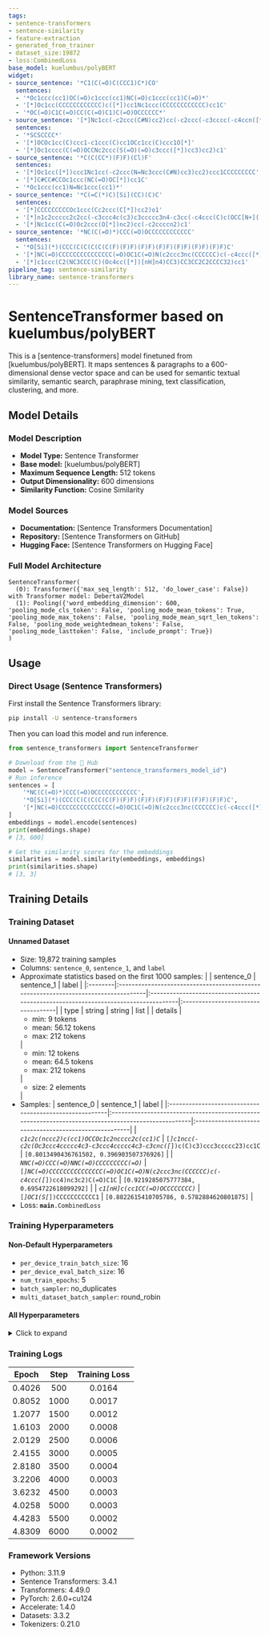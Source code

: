 ```yaml
---
tags:
- sentence-transformers
- sentence-similarity
- feature-extraction
- generated_from_trainer
- dataset_size:19872
- loss:CombinedLoss
base_model: kuelumbus/polyBERT
widget:
- source_sentence: '*C1(C(=O)C(CCC1)C*)CO'
  sentences:
  - '*Oc1ccc(cc1)OC(=O)c1ccc(cc1)NC(=O)c1ccc(cc1)C(=O)*'
  - '[*]Oc1cc(CCCCCCCCCCCC)c([*])cc1Nc1ccc(CCCCCCCCCCCC)cc1C'
  - '*OC(=O)C1C(=O)CC(C(=O)C1)C(=O)OCCCCCC*'
- source_sentence: '[*]Nc1cc(-c2ccc(C#N)cc2)cc(-c2ccc(-c3cccc(-c4ccn([*])n4)c3)cc2)c1'
  sentences:
  - '*SCSCCCC*'
  - '[*]OCOc1cc(C)ccc1-c1ccc(C)cc1OCc1cc(C)ccc1O[*]'
  - '[*]Oc1cccc(C(=O)OCCNc2ccc(S(=O)(=O)c3ccc([*])cc3)cc2)c1'
- source_sentence: '*C(C(CC*)(F)F)(Cl)F'
  sentences:
  - '[*]Oc1cc([*])ccc1Nc1cc(-c2ccc(N=Nc3ccc(C#N)cc3)cc2)ccc1CCCCCCCCC'
  - '[*]C#CC#CCOc1ccc(NC(=O)OC[*])cc1C'
  - '*Oc1ccc(cc1)N=Nc1ccc(cc1)*'
- source_sentence: '*C(=C(*)C)[Si](CC)(C)C'
  sentences:
  - '[*]CCCCCCCCCOc1ccc(Cc2ccc(C[*])cc2)o1'
  - '[*]n1c2ccccc2c2cc(-c3ccc4c(c3)c3ccccc3n4-c3cc(-c4ccc(C)c(OCC[N+]([*])(C)C)c4)ccc3C)ccc21'
  - '[*]Nc1cc(C(=O)Oc2ccc(O[*])nc2)cc(-c2ccccn2)c1'
- source_sentence: '*NC(C(=O)*)CCC(=O)OCCCCCCCCCCCC'
  sentences:
  - '*O[Si](*)(CCC(C(C(C(C(C(F)(F)F)(F)F)(F)F)(F)F)(F)F)(F)F)C'
  - '[*]NC(=O)CCCCCCCCCCCCCCC(=O)OC1C(=O)N(c2ccc3nc(CCCCCC)c(-c4ccc([*])cc4)nc3c2)C(=O)C1C'
  - '[*]c1ccc(C2(NC3CCC(C)(Oc4cc([*])[nH]n4)CC3)CC3CC2C2CCCC32)cc1'
pipeline_tag: sentence-similarity
library_name: sentence-transformers
---
```


# SentenceTransformer based on kuelumbus/polyBERT

This is a [sentence-transformers] model finetuned from [kuelumbus/polyBERT]. It maps sentences & paragraphs to a 600-dimensional dense vector space and can be used for semantic textual similarity, semantic search, paraphrase mining, text classification, clustering, and more.

## Model Details

### Model Description
- **Model Type:** Sentence Transformer
- **Base model:** [kuelumbus/polyBERT] <!-- at revision deaa98fb65a7bdfb537457d42f43bd468963f695 -->
- **Maximum Sequence Length:** 512 tokens
- **Output Dimensionality:** 600 dimensions
- **Similarity Function:** Cosine Similarity
<!-- - **Training Dataset:** Unknown -->
<!-- - **Language:** Unknown -->
<!-- - **License:** Unknown -->

### Model Sources

- **Documentation:** [Sentence Transformers Documentation]
- **Repository:** [Sentence Transformers on GitHub]
- **Hugging Face:** [Sentence Transformers on Hugging Face]

### Full Model Architecture

```
SentenceTransformer(
  (0): Transformer({'max_seq_length': 512, 'do_lower_case': False}) with Transformer model: DebertaV2Model 
  (1): Pooling({'word_embedding_dimension': 600, 'pooling_mode_cls_token': False, 'pooling_mode_mean_tokens': True, 'pooling_mode_max_tokens': False, 'pooling_mode_mean_sqrt_len_tokens': False, 'pooling_mode_weightedmean_tokens': False, 'pooling_mode_lasttoken': False, 'include_prompt': True})
)
```

## Usage

### Direct Usage (Sentence Transformers)

First install the Sentence Transformers library:

```bash
pip install -U sentence-transformers
```

Then you can load this model and run inference.
```python
from sentence_transformers import SentenceTransformer

# Download from the 🤗 Hub
model = SentenceTransformer("sentence_transformers_model_id")
# Run inference
sentences = [
    '*NC(C(=O)*)CCC(=O)OCCCCCCCCCCCC',
    '*O[Si](*)(CCC(C(C(C(C(C(F)(F)F)(F)F)(F)F)(F)F)(F)F)(F)F)C',
    '[*]NC(=O)CCCCCCCCCCCCCCC(=O)OC1C(=O)N(c2ccc3nc(CCCCCC)c(-c4ccc([*])cc4)nc3c2)C(=O)C1C',
]
embeddings = model.encode(sentences)
print(embeddings.shape)
# [3, 600]

# Get the similarity scores for the embeddings
similarities = model.similarity(embeddings, embeddings)
print(similarities.shape)
# [3, 3]
```

<!--
### Direct Usage (Transformers)

<details><summary>Click to see the direct usage in Transformers</summary>

</details>
-->

<!--
### Downstream Usage (Sentence Transformers)

You can finetune this model on your own dataset.

<details><summary>Click to expand</summary>

</details>
-->

<!--
### Out-of-Scope Use

*List how the model may foreseeably be misused and address what users ought not to do with the model.*
-->

<!--
## Bias, Risks and Limitations

*What are the known or foreseeable issues stemming from this model? You could also flag here known failure cases or weaknesses of the model.*
-->

<!--
### Recommendations

*What are recommendations with respect to the foreseeable issues? For example, filtering explicit content.*
-->

## Training Details

### Training Dataset

#### Unnamed Dataset

* Size: 19,872 training samples
* Columns: <code>sentence_0</code>, <code>sentence_1</code>, and <code>label</code>
* Approximate statistics based on the first 1000 samples:
  |         | sentence_0                                                                         | sentence_1                                                                         | label                              |
  |:--------|:-----------------------------------------------------------------------------------|:-----------------------------------------------------------------------------------|:-----------------------------------|
  | type    | string                                                                             | string                                                                             | list                               |
  | details | <ul><li>min: 9 tokens</li><li>mean: 56.12 tokens</li><li>max: 212 tokens</li></ul> | <ul><li>min: 12 tokens</li><li>mean: 64.5 tokens</li><li>max: 212 tokens</li></ul> | <ul><li>size: 2 elements</li></ul> |
* Samples:
  | sentence_0                                             | sentence_1                                                                                         | label                                                 |
  |:-------------------------------------------------------|:---------------------------------------------------------------------------------------------------|:------------------------------------------------------|
  | <code>*c1c2c(nccc2)c(cc1)OCCOc1c2ncccc2c(cc1)C*</code> | <code>[*]c1ncc(-c2c(Oc3ccc4ccccc4c3-c3ccc4ccccc4c3-c3cnc([*])c(C)c3)ccc3ccccc23)cc1C</code>        | <code>[0.8013490436761502, 0.396903507376926]</code>  |
  | <code>*NNC(=O)CCC(=O)NNC(=O)CCCCCCCCC(=O)*</code>      | <code>[*]NC(=O)CCCCCCCCCCCCCCC(=O)OC1C(=O)N(c2ccc3nc(CCCCCC)c(-c4ccc([*])cc4)nc3c2)C(=O)C1C</code> | <code>[0.9219285075777384, 0.6954722618099292]</code> |
  | <code>*c1[nH]c(cc1CC(=O)OCCCCCCCC)*</code>             | <code>[*]OC1(S[*])CCCCCCCCCCC1</code>                                                              | <code>[0.8822615410705786, 0.5782884620801875]</code> |
* Loss: <code>__main__.CombinedLoss</code>

### Training Hyperparameters
#### Non-Default Hyperparameters

- `per_device_train_batch_size`: 16
- `per_device_eval_batch_size`: 16
- `num_train_epochs`: 5
- `batch_sampler`: no_duplicates
- `multi_dataset_batch_sampler`: round_robin

#### All Hyperparameters
<details><summary>Click to expand</summary>

- `overwrite_output_dir`: False
- `do_predict`: False
- `eval_strategy`: no
- `prediction_loss_only`: True
- `per_device_train_batch_size`: 16
- `per_device_eval_batch_size`: 16
- `per_gpu_train_batch_size`: None
- `per_gpu_eval_batch_size`: None
- `gradient_accumulation_steps`: 1
- `eval_accumulation_steps`: None
- `torch_empty_cache_steps`: None
- `learning_rate`: 5e-05
- `weight_decay`: 0.0
- `adam_beta1`: 0.9
- `adam_beta2`: 0.999
- `adam_epsilon`: 1e-08
- `max_grad_norm`: 1
- `num_train_epochs`: 5
- `max_steps`: -1
- `lr_scheduler_type`: linear
- `lr_scheduler_kwargs`: {}
- `warmup_ratio`: 0.0
- `warmup_steps`: 0
- `log_level`: passive
- `log_level_replica`: warning
- `log_on_each_node`: True
- `logging_nan_inf_filter`: True
- `save_safetensors`: True
- `save_on_each_node`: False
- `save_only_model`: False
- `restore_callback_states_from_checkpoint`: False
- `no_cuda`: False
- `use_cpu`: False
- `use_mps_device`: False
- `seed`: 42
- `data_seed`: None
- `jit_mode_eval`: False
- `use_ipex`: False
- `bf16`: False
- `fp16`: False
- `fp16_opt_level`: O1
- `half_precision_backend`: auto
- `bf16_full_eval`: False
- `fp16_full_eval`: False
- `tf32`: None
- `local_rank`: 0
- `ddp_backend`: None
- `tpu_num_cores`: None
- `tpu_metrics_debug`: False
- `debug`: []
- `dataloader_drop_last`: False
- `dataloader_num_workers`: 0
- `dataloader_prefetch_factor`: None
- `past_index`: -1
- `disable_tqdm`: False
- `remove_unused_columns`: True
- `label_names`: None
- `load_best_model_at_end`: False
- `ignore_data_skip`: False
- `fsdp`: []
- `fsdp_min_num_params`: 0
- `fsdp_config`: {'min_num_params': 0, 'xla': False, 'xla_fsdp_v2': False, 'xla_fsdp_grad_ckpt': False}
- `fsdp_transformer_layer_cls_to_wrap`: None
- `accelerator_config`: {'split_batches': False, 'dispatch_batches': None, 'even_batches': True, 'use_seedable_sampler': True, 'non_blocking': False, 'gradient_accumulation_kwargs': None}
- `deepspeed`: None
- `label_smoothing_factor`: 0.0
- `optim`: adamw_torch
- `optim_args`: None
- `adafactor`: False
- `group_by_length`: False
- `length_column_name`: length
- `ddp_find_unused_parameters`: None
- `ddp_bucket_cap_mb`: None
- `ddp_broadcast_buffers`: False
- `dataloader_pin_memory`: True
- `dataloader_persistent_workers`: False
- `skip_memory_metrics`: True
- `use_legacy_prediction_loop`: False
- `push_to_hub`: False
- `resume_from_checkpoint`: None
- `hub_model_id`: None
- `hub_strategy`: every_save
- `hub_private_repo`: None
- `hub_always_push`: False
- `gradient_checkpointing`: False
- `gradient_checkpointing_kwargs`: None
- `include_inputs_for_metrics`: False
- `include_for_metrics`: []
- `eval_do_concat_batches`: True
- `fp16_backend`: auto
- `push_to_hub_model_id`: None
- `push_to_hub_organization`: None
- `mp_parameters`: 
- `auto_find_batch_size`: False
- `full_determinism`: False
- `torchdynamo`: None
- `ray_scope`: last
- `ddp_timeout`: 1800
- `torch_compile`: False
- `torch_compile_backend`: None
- `torch_compile_mode`: None
- `dispatch_batches`: None
- `split_batches`: None
- `include_tokens_per_second`: False
- `include_num_input_tokens_seen`: False
- `neftune_noise_alpha`: None
- `optim_target_modules`: None
- `batch_eval_metrics`: False
- `eval_on_start`: False
- `use_liger_kernel`: False
- `eval_use_gather_object`: False
- `average_tokens_across_devices`: False
- `prompts`: None
- `batch_sampler`: no_duplicates
- `multi_dataset_batch_sampler`: round_robin

</details>

### Training Logs
| Epoch  | Step | Training Loss |
|:------:|:----:|:-------------:|
| 0.4026 | 500  | 0.0164        |
| 0.8052 | 1000 | 0.0017        |
| 1.2077 | 1500 | 0.0012        |
| 1.6103 | 2000 | 0.0008        |
| 2.0129 | 2500 | 0.0006        |
| 2.4155 | 3000 | 0.0005        |
| 2.8180 | 3500 | 0.0004        |
| 3.2206 | 4000 | 0.0003        |
| 3.6232 | 4500 | 0.0003        |
| 4.0258 | 5000 | 0.0003        |
| 4.4283 | 5500 | 0.0002        |
| 4.8309 | 6000 | 0.0002        |


### Framework Versions
- Python: 3.11.9
- Sentence Transformers: 3.4.1
- Transformers: 4.49.0
- PyTorch: 2.6.0+cu124
- Accelerate: 1.4.0
- Datasets: 3.3.2
- Tokenizers: 0.21.0

